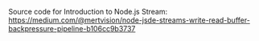Source code for Introduction to Node.js Stream: https://medium.com/@mertvision/node-jsde-streams-write-read-buffer-backpressure-pipeline-b106cc9b3737
